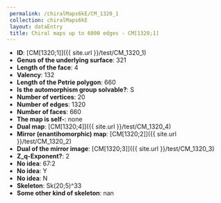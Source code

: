 ```yaml
--- 
 permalink: /chiralMaps6kE/CM_1320_1 
 collection: chiralMaps6kE
 layout: dataEntry
 title: Chiral maps up to 6000 edges - CM[1320;1]
---
```


- **ID**: [CM[1320;1]]({{ site.url }}/test/CM_1320_1)
- **Genus of the underlying surface**: 321
- **Length of the face**: 4
- **Valency**: 132
- **Length of the Petrie polygon**: 660
- **Is the automorphism group solvable?**: S
- **Number of vertices**: 20
- **Number of edges**: 1320
- **Number of faces**: 660
- **The map is self-**: none
- **Dual map**: [CM[1320;4]]({{ site.url }}/test/CM_1320_4)
- **Mirror (enantihomorphic) map**: [CM[1320;2]]({{ site.url }}/test/CM_1320_2)
- **Dual of the mirror image**: [CM[1320;3]]({{ site.url }}/test/CM_1320_3)
- **Z_q-Exponent?**: 2
- **No idea**:  67:2
- **No idea**: Y
- **No idea**: N
- **Skeleton**: Sk(20;5)^33
- **Some other kind of skeleton**: nan
